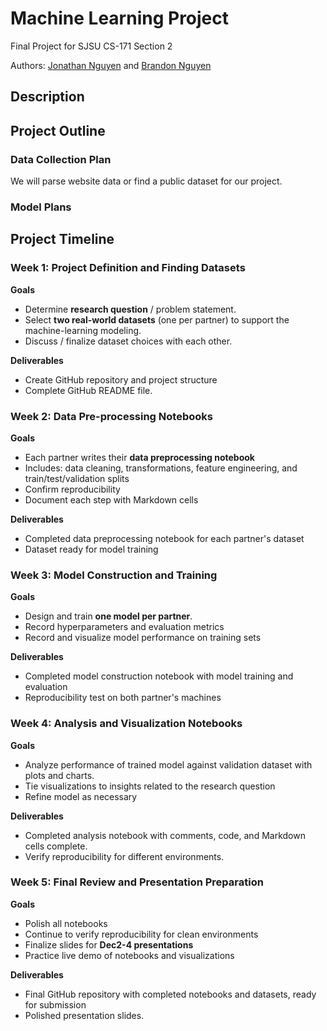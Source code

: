 # Machine Learning Project

Final Project for SJSU CS-171 Section 2

Authors: [Jonathan Nguyen](https://github.com/jonathanguven) and [Brandon Nguyen](https://github.com/brandonnguyenn27)

## Description

## Project Outline

### Data Collection Plan
We will parse website data or find a public dataset for our project.
### Model Plans

## Project Timeline

### Week 1: Project Definition and Finding Datasets

**Goals**

- Determine **research question** / problem statement.
- Select **two real-world datasets** (one per partner) to support the machine-learning modeling.
- Discuss / finalize dataset choices with each other.

**Deliverables**

- Create GitHub repository and project structure
- Complete GitHub README file.

### Week 2: Data Pre-processing Notebooks

**Goals**

- Each partner writes their **data preprocessing notebook**
- Includes: data cleaning, transformations, feature engineering, and train/test/validation splits
- Confirm reproducibility
- Document each step with Markdown cells

**Deliverables**

- Completed data preprocessing notebook for each partner's dataset
- Dataset ready for model training

### Week 3: Model Construction and Training

**Goals**

- Design and train **one model per partner**.
- Record hyperparameters and evaluation metrics
- Record and visualize model performance on training sets

**Deliverables**

- Completed model construction notebook with model training and evaluation
- Reproducibility test on both partner's machines

### Week 4: Analysis and Visualization Notebooks

**Goals**

- Analyze performance of trained model against validation dataset with plots and charts.
- Tie visualizations to insights related to the research question
- Refine model as necessary

**Deliverables**

- Completed analysis notebook with comments, code, and Markdown cells complete.
- Verify reproducibility for different environments.

### Week 5: Final Review and Presentation Preparation

**Goals**

- Polish all notebooks
- Continue to verify reproducibility for clean environments
- Finalize slides for **Dec2-4 presentations**
- Practice live demo of notebooks and visualizations

**Deliverables**

- Final GitHub repository with completed notebooks and datasets, ready for submission
- Polished presentation slides.
